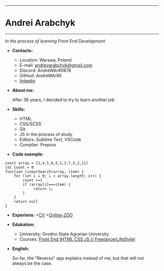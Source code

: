 ----------------------------------------------------------------------------
# Andrei Arabchyk
----------------------------------------------------------------------------
_In the process of learning  Front End Development_ 

* __Contacts:__

    + Location: Warsaw, Poland
    + E-mail: andreyarabchyk@gmail.com
    + Discord: AndreWAr#0878
    + GitHud: AndreWAr85
    + [linkedin](https://www.linkedin.com/in/andrei-arabchyk-arabczyk-55940616b/)

* __About me:__

    After 36 years, I decided to try to learn another job

* __Skills:__

    + HTML
    + CSS/SCSS
    + Git 
    + JS in the process of study
    + Editors: Sublime Text, VSCode
    + Compiler: Prepros


* __Code exemple:__
```
const array = [1,4,5,8,5,1,2,7,5,2,11]
let count = 0
function linearSearch(array, item) {
    for (let i = 0; i < array.length; i++) {
        count +=1
        if (array[i]===item) { 
             return i; 
        } 
    } 
    return null
}
```
* __Experiens:__
    +[CV](https://github.com/AndreWAr85/rsschool-cv/blob/gh-pages/cv.md)
    +[Online-ZOO](https://rolling-scopes-school.github.io/andrewar85-JSFE2022Q3/online-zoo/pages/main/index-main.html)
* __Edukation:__

    + University: Grodno State Agrarian University
    + Courses: [Front End (HTML CSS JS // FreelancerLifeStyle)](https://www.youtube.com/c/FreelancerLifeStyle/featured)

* __English:__

    So-far, the "Reverso" app explains instead of me, but that will not always be the case.